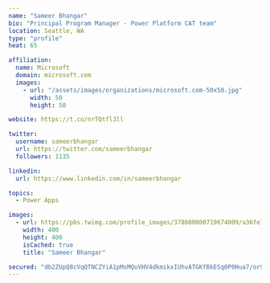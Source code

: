 ```yaml
---
name: "Sameer Bhangar"
bio: "Principal Program Manager - Power Platform CAT team"
location: Seattle, WA
type: "profile"
heat: 65

affiliation:
  name: Microsoft
  domain: microsoft.com
  images:
    - url: "/assets/images/organizations/microsoft.com-50x50.jpg"
      width: 50
      height: 50

website: https://t.co/nrTQtfl3ll

twitter:
  username: sameerbhangar
  url: https://twitter.com/sameerbhangar
  followers: 1135

linkedin:
  url: https://www.linkedin.com/in/sameerbhangar

topics:
  - Power Apps

images:
  - url: https://pbs.twimg.com/profile_images/378800000719674009/a36fe7ddfab1778b76e5793772e43798_400x400.jpeg
    width: 400
    height: 400
    isCached: true
    title: "Sameer Bhangar"

secured: "db2ZUpQ8cVqQTNCZYiA1pMsMQuVHV4dkmikxIUhvATGKfBkESq0P0Hua7/or9b3DPMTc5ngw8yWfN1XYqS9FtH64+cofknoT6yxMeM6HzeuuFDpepGa08bjRaFJVPs1ztwPRMSP9dvzDBHe95VX5E2B+XAyNdAL1AW28NGEBc7T2yfwcMPF9ThjQGDhDsHOFSs0boiqwZ6ID3J3wgb8Pkji/5uTC1aAhVa2gBPYqcZBv0uy2EjFZVZGWFQgR8UJs4ga4zXlSlWjUQIgkB2u1s2oEHR+9gq878U8rnRJKLGHPO1w49PQOEkKOzpwipuu8q6pWTWsJpTZnU3S1fmtYbrhqCqd1IEPdBc5tpA/LOSgdDuxS31SqZsywq36b6TffFNv4sHnMslwBcP1M271dAR3lgQsZlI6yMM2aRtlj2Ro=;uZx24OPj9vMdbd3pUzCY1A=="
---
```


